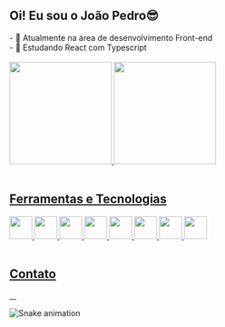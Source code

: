## Oi! Eu sou o João Pedro😎
<div>
  - 🔭 Atualmente na área de desenvolvimento Front-end
  <br>
  - 🌱 Estudando React com Typescript
</div>

<br>

<div>
<a href="https://github.com/joaoplgaspar">
<img loading="lazy" height="180em" src="https://github-readme-stats.vercel.app/api/top-langs/?username=joaoplgaspar&layout=compact&langs_count=7&theme=radical"/>
<img loading="lazy" height="180em" src="https://github-readme-stats.vercel.app/api?username=joaoplgaspar&show_icons=true&theme=radical&include_all_commits=true&count_private=true"/>
</div>

<br>

## Ferramentas e Tecnologias
<div>
  <img src="https://cdn.jsdelivr.net/gh/devicons/devicon/icons/react/react-original.svg" width="40px"/>
  <img src="https://cdn.jsdelivr.net/gh/devicons/devicon/icons/typescript/typescript-original.svg" width="40px"/>
  <img src="https://cdn.jsdelivr.net/gh/devicons/devicon/icons/html5/html5-original.svg" width="40px"/>
  <img src="https://cdn.jsdelivr.net/gh/devicons/devicon/icons/css3/css3-original.svg" width="40px"/>
  <img src="https://cdn.jsdelivr.net/gh/devicons/devicon/icons/sass/sass-original.svg" width="40px"/>
  <img src="https://cdn.jsdelivr.net/gh/devicons/devicon/icons/git/git-original.svg" width="40px"/>
  <img src="https://cdn.jsdelivr.net/gh/devicons/devicon/icons/visualstudio/visualstudio-plain.svg" width="40px"/>
  <img src="https://cdn.jsdelivr.net/gh/devicons/devicon/icons/figma/figma-original.svg" width="40px"/>
</div>	

<br>

## Contato
<div>
    <a href="mailto:jpgasparsr7@gmail.com" target="_blank"> <img
            src="https://img.shields.io/badge/Gmail-D14836?style=for-the-badge&logo=gmail&logoColor=white" alt="" target="_blank">
    </a>
    <a href="https://www.linkedin.com/in/jpgasparsr7/" target="_blank"> <img
            src="https://img.shields.io/badge/LinkedIn-0077B5?style=for-the-badge&logo=linkedin&logoColor=white"
            alt="" target="_blank">
    <a href="https://www.instagram.com/jpgaspar_sz/" target="_blank"> <img
            src="https://img.shields.io/badge/Instagram-E4405F?style=for-the-badge&logo=instagram&logoColor=white"
            alt="" target="_blank"> </a>
    <a href="discordapp.com/users/220630024385069056" target="_blank"><img
            src="https://img.shields.io/badge/Discord-7289DA?style=for-the-badge&logo=discord&logoColor=white"
            alt="" target="_blank"></a>
    </a>
</div>          
          
![Snake animation](https://github.com/joaoplgaspar/blob/output/github-contribution-grid-snake.svg)

